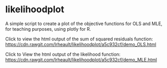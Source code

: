 # likelihoodplot
A simple script to create a plot of the objective functions for OLS and MLE, for teaching purposes, using plotly for R.

Click to view the html output of the sum of squared residuals function:
https://cdn.rawgit.com/lrheault/likelihoodplot/a5c932cf/demo_OLS.html

Click to View the html output of the likelihood function:
https://cdn.rawgit.com/lrheault/likelihoodplot/a5c932cf/demo_MLE.html
